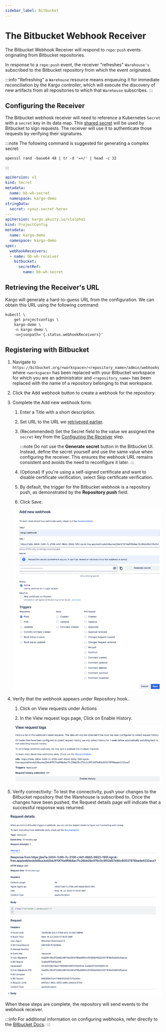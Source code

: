 ```yaml
---
sidebar_label: Bitbucket
---
```


# The Bitbucket Webhook Receiver

The Bitbucket Webhook Receiver will respond to `repo:push` events originating from
Bitbucket repositories.

In response to a `repo:push` event, the receiver "refreshes" `Warehouse's`
subscribed to the Bitbucket repository from which the event originated.

:::info
"Refreshing" a `Warehouse` resource means enqueuing it for immediate
reconciliation by the Kargo controller, which will execute the discovery of
new artifacts from all repositories to which that `Warehouse` subscribes.
:::

## Configuring the Receiver

The Bitbucket webhook receiver will need to reference a Kubernetes `Secret` with a
`secret` key in its data map. This [shared
secret](https://en.wikipedia.org/wiki/Shared_secret) will be used by Bitbucket to
sign requests. The receiver will use it to authenticate those requests by
verifying their signatures.

:::note
The following command is suggested for generating a complex secret:

```shell
openssl rand -base64 48 | tr -d '=+/' | head -c 32
```
:::

```yaml
apiVersion: v1
kind: Secret
metadata:
  name: bb-wh-secret
  namespace: kargo-demo
stringData:
  secret: <your-secret-here>
---
apiVersion: kargo.akuity.io/v1alpha1
kind: ProjectConfig
metadata:
  name: kargo-demo
  namespace: kargo-demo
spec:
  webhookReceivers: 
  - name: bb-wh-receiver
    bitbucket:
      secretRef:
        name: bb-wh-secret
```

## Retrieving the Receiver's URL

Kargo will generate a hard-to-guess URL from the configuration. We can obtain 
this URL using the following command:

```
kubectl \
    get projectconfigs \
    kargo-demo \
    -n kargo-demo \
    -o=jsonpath='{.status.webhookReceivers}'
```

## Registering with Bitbucket

1. Navigate to `https://bitbucket.org/<workspace>/<repository_name>/admin/webhooks` where `<workspace>` has been replaced with your Bitbucket workspace for which you are an administrator and `<repository_name>` has been replaced with the name of a repository belonging to that workspace.

1. Click the <Hlt>Add webhook</Hlt> button to create a webhook for the repository.

1. Complete the <Hlt>Add new webhook</Hlt> form:
   
   1. Enter a <Hlt>Title</Hlt> with a short description.
   
   1. Set <Hlt>URL</Hlt> to the URL we [retriveved
      earlier](#retrieving-the-receivers-url).

   1. (Recommended) Set the <Hlt>Secret</Hlt> field to the value we assigned the
  `secret` key from the [Configuring the Receiver](#configuring-the-receiver)
  step.
    
      :::note
      Do not use the **Generate secret** button in the Bitbucket UI. Instead,
      define the secret yourself and use the same value when configuring the
      receiver. This ensures the webhook URL remains consistent and avoids the
      need to reconfigure it later.
      :::
   
   1. (Optional) If you're using a self-signed certificate and want to disable certificate verification, select <Hlt>Skip certificate verification</Hlt>.

   1. By default, the trigger for the Bitbucket webhook is a repository push, as demonstrated by the **Repository push** field.

   1. Click <Hlt>Save</Hlt>.

    ![Step 3](./img/01.png "Create New Webhook")

1. Verify that the webhook appears under <Hlt>Repository hook</Hlt>.. 
   
   1. Click on <Hlt>View requests</Hlt> under <Hlt>Actions</Hlt>
   
   2. In the <Hlt> View request logs </Hlt> page, Click on <Hlt>Enable History</Hlt>.
   
   ![Step 4](./img/02.png "Enabled history")

1. Verify connectivity: To test the connectivity, push your changes to the Bitbucket repository that the Warehouse is subscribed to. Once the changes have been pushed, the <Hlt>Request details</Hlt> page will indicate that a successful response was returned.

  ![Step 5](./img/03.png "Request details")

When these steps are complete, the repository will send events to the webhook
receiver.

:::info
For additional information on configuring webhooks, refer directly to the
[Bitbucket Docs](https://support.atlassian.com/bitbucket-cloud/docs/manage-webhooks/).
:::